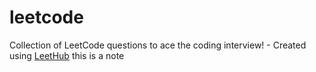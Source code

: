 # leetcode
Collection of LeetCode questions to ace the coding interview! - Created using [LeetHub](https://github.com/QasimWani/LeetHub)
this is a note

